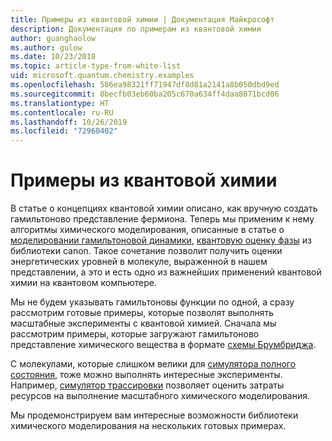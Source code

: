 ```yaml
---
title: Примеры из квантовой химии | Документация Майкрософт
description: Документация по примерам из квантовой химии
author: guanghaolow
ms.author: gulow
ms.date: 10/23/2018
ms.topic: article-type-from-white-list
uid: microsoft.quantum.chemistry.examples
ms.openlocfilehash: 586ea98321ff71947df8d81a2141a8b050dbd9ed
ms.sourcegitcommit: 8becfb03eb60ba205c670a634ff4daa8071bcd06
ms.translationtype: HT
ms.contentlocale: ru-RU
ms.lasthandoff: 10/26/2019
ms.locfileid: "72960402"
---
```

# <a name="quantum-chemistry-examples"></a>Примеры из квантовой химии

В статье о концепциях квантовой химии описано, как вручную создать гамильтоново представление фермиона. Теперь мы применим к нему алгоритмы химического моделирования, описанные в статье о [моделировании гамильтоновой динамики](xref:microsoft.quantum.libraries.standard.algorithms), [квантовую оценку фазы](xref:microsoft.quantum.libraries.characterization) из библиотеки canon. Такое сочетание позволит получить оценки энергетических уровней в молекуле, выраженной в нашем представлении, а это и есть одно из важнейших применений квантовой химии на квантовом компьютере. 

Мы не будем указывать гамильтоновы функции по одной, а сразу рассмотрим готовые примеры, которые позволят выполнять масштабные эксперименты с квантовой химией. Сначала мы рассмотрим примеры, которые загружают гамильтоново представление химического вещества в формате [схемы Брумбриджа](xref:microsoft.quantum.libraries.chemistry.schema.broombridge).

С молекулами, которые слишком велики для [симулятора полного состояния](xref:microsoft.quantum.machines.full-state-simulator), тоже можно выполнять интересные эксперименты. Например, [симулятор трассировки](xref:microsoft.quantum.machines.qc-trace-simulator.intro) позволяет оценить затраты ресурсов на выполнение масштабного химического моделирования.

Мы продемонстрируем вам интересные возможности библиотеки химического моделирования на нескольких готовых примерах.